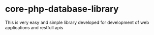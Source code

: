 # core-php-database-library
This is very easy and simple library developed for development of web applications  and restfull apis

